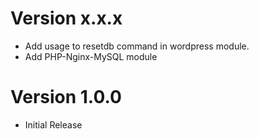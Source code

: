 # Version x.x.x
- Add usage to resetdb command in wordpress module.
- Add PHP-Nginx-MySQL module
# Version 1.0.0
- Initial Release
